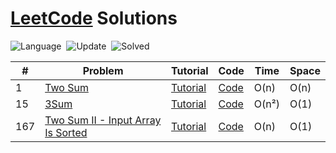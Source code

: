 # [LeetCode](https://leetcode.com/problemset/all/) Solutions

 ![Language](https://img.shields.io/badge/language-Modern%20C++-orange.svg)&nbsp; ![Update](https://img.shields.io/badge/update-daily-green.svg)&nbsp; ![Solved](https://img.shields.io/badge/Solved-3%20%2F%20500-ff69b4.svg)&nbsp; 



| # | Problem                                           | Tutorial                          | Code                                                                         | Time | Space |
|---|---------------------------------------------------|-----------------------------------|------------------------------------------------------------------------------|------|-------|
| 1 | [Two Sum](https://leetcode.com/problems/two-sum/) | [Tutorial](https://yeasin.tech/?p=252) | [Code](https://github.com/yeasinmollik/LeetCode/blob/main/1-Two%20Sum/1.cpp) | O(n) | O(n)  |
|15| [3Sum](https://leetcode.com/problems/3sum/)| [Tutorial](https://yeasin.tech/?p=303)| [Code](https://github.com/yeasinmollik/LeetCode/blob/main/15.%203Sum/15.cpp) | O(n²) | O(1)|
|167| [Two Sum II - Input Array Is Sorted](https://leetcode.com/problems/two-sum-ii-input-array-is-sorted/description/)| [Tutorial](https://yeasin.tech/?p=277) |[Code](https://github.com/yeasinmollik/LeetCode/blob/main/%5B167%5D%20Two%20Sum%20II%20-%20Input%20Array%20Is%20Sorted/167.cpp) | O(n) | O(1) |

